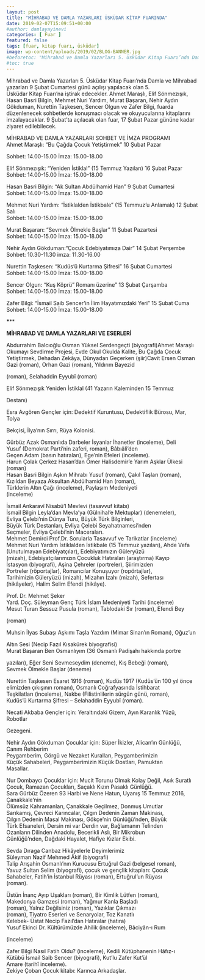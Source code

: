 ```yaml
---
layout: post
title: "MİHRABAD VE DAMLA YAZARLARI ÜSKÜDAR KİTAP FUARINDA"
date: 2019-02-07T15:09:51+00:00
#author: damlayayinevi
categories: [ Fuar ]
featured: false
tags: [fuar, kitap fuarı, üsküdar]
image: wp-content/uploads/2019/02/BLOG-BANNER.jpg
#beforetoc: "Mihrabad ve Damla Yazarları 5. Üsküdar Kitap Fuarı’nda Damla ve Mihrabad yazarları 9 Şubat Cumartesi günü açılışı yapılacak olan 5. "
#toc: true
---
```

Mihrabad ve Damla Yazarları 5. Üsküdar Kitap Fuarı’nda Damla ve Mihrabad yazarları 9 Şubat Cumartesi günü açılışı yapılacak olan 5.  
Üsküdar Kitap Fuarı’na iştirak edecekler. Ahmet Maraşlı, Elif Sönmezışık, Hasan Basri Bilgin, Mehmet Nuri Yardım, Murat Başaran, Nehir Aydın Gökduman, Nurettin Taşkesen, Sencer Olgun ve Zafer Bilgi, fuarda düzenlenecek sohbetlerde konuşmacı olacak ve okuyucularına kitaplarını imzalayacaklar. 9 Şubat’ta açılacak olan fuar, 17 Şubat Pazar gününe kadar ziyaret edilebilecek.

MİHRABAD VE DAMLA YAZARLARI SOHBET VE İMZA PROGRAMI  
Ahmet Maraşlı: “Bu Çağda Çocuk Yetiştirmek” 10 Şubat Pazar

Sohbet: 14.00-15.00 İmza: 15.00-18.00

  
Elif Sönmezışık: “Yeniden İstiklal” (15 Temmuz Yazıları) 16 Şubat Pazar  
Sohbet: 14.00-15.00 İmza: 15.00-18.00

  
Hasan Basri Bilgin: “Ak Sultan Abdülhamid Han” 9 Şubat Cumartesi  
Sohbet: 14.00-15.00 İmza: 15.00-18.00

  
Mehmet Nuri Yardım: “İstiklalden İstikbale” (15 Temmuz’u Anlamak) 12 Şubat Salı  
Sohbet: 14.00-15.00 İmza: 15.00-18.00

  
Murat Başaran: “Sevmek Ölmekle Başlar” 11 Şubat Pazartesi  
Sohbet: 14.00-15.00 İmza: 15.00-18.00

  
Nehir Aydın Gökduman:“Çocuk Edebiyatımıza Dair” 14 Şubat Perşembe  
Sohbet: 10.30-11.30 imza: 11.30-16.00

  
Nurettin Taşkesen: “Kudüs’ü Kurtarma Şifresi” 16 Şubat Cumartesi  
Sohbet: 14.00-15.00 İmza: 15.00-18.00

  
Sencer Olgun: “Kuş Köprü” Romanı üzerine” 13 Şubat Çarşamba  
Sohbet: 14.00-15.00 İmza: 15.00-18.00

  
Zafer Bilgi: “İsmail Saib Sencer’in İlim Hayatımızdaki Yeri” 15 Şubat Cuma  
Sohbet: 14.00-15.00 İmza: 15.00-18.00

**\*****

**MİHRABAD VE DAMLA YAZARLARI VE ESERLERİ**

Abdurrahim Balcıoğlu Osman Yüksel Serdengeçti (biyografi)Ahmet Maraşlı Okumayı Sevdirme Projesi, Evde Okul Okulda Kalite, Bu Çağda Çocuk Yetiştirmek, Dehadan Zekâya, Dünyadan Geçerken (şiir)Cavit Ersen Osman Gazi (roman), Orhan Gazi (roman), Yıldırım Bayezid

(roman), Selahaddin Eyyubî (roman)

Elif Sönmezışık Yeniden İstiklal (41 Yazarın Kaleminden 15 Temmuz

Destanı)

Esra Avgören Gençler için: Dedektif Kuruntusu, Dedektiflik Bürosu, Mar, Tolya

Bekçisi, İlya’nın Sırrı, Rüya Kolonisi.

Gürbüz Azak Osmanlıda Darbeler İsyanlar İhanetler (inceleme), Deli  
Yusuf (Demokrat Parti’nin zaferi, roman), Bâbıâli’den  
Geçen Adam (basın hatıraları), Ege’nin Efeleri (inceleme).  
Harun Çolak Çerkez Hasan’dan Ömer Halisdemir’e Yarım Aşklar Ülkesi (roman)  
Hasan Basri Bilgin Aşkın Mihrabı Yusuf (roman), Çakıl Taşları (roman),  
Kızıldan Beyaza Aksultan Abdülhamid Han (roman),  
Türklerin Altın Çağı (inceleme), Paylaşım Medeniyeti  
(inceleme)

İsmail Ankaravî Nisabü’l Mevlevi (tasavvuf kitabı)  
İsmail Bilgin Leyla’dan Mevla’ya (Gülnihal’e Mektuplar) (denemeler),  
Evliya Çelebi’nin Dünya Turu, Büyük Türk Bilginleri,  
Büyük Türk Destanları, Evliya Çelebi Seyahatnamesi’nden  
Seçmeler, Evliya Çelebi’nin Maceraları.  
Mehmet Demirci Prof.Dr. Sorularla Tasavvuf ve Tarikatlar (inceleme)  
Mehmet Nuri Yardım İstiklalden İstikbale (15 Temmuz yazıları), Ahde Vefa  
(Unutulmayan Edebiyatçılar), Edebiyatımızın Güleryüzü  
(mizah), Edebiyatçılarımızın Çocukluk Hatıraları (araştırma) Kayıp  
İstasyon (biyografi), Aşina Çehreler (portreler), Şiirimizden  
Portreler (röportajlar), Romancılar Konuşuyor (ropörtajlar),  
Tarihimizin Güleryüzü (mizah), Mizahın İzahı (mizah), Sefertası  
(hikâyeler), Halim Selim Efendi (hikâye).

Prof. Dr. Mehmet Şeker  
Yard. Doç. Süleyman Genç Türk İslam Medeniyeti Tarihi (inceleme)  
Mesut Turan Sessuz Pusula (roman), Tablodaki Sır (roman), Efendi Bey

(roman)

Muhsin İlyas Subaşı Aşkımı Taşla Yazdım (Mimar Sinan’ın Romanı), Oğuz’un

Altın Sesi (Necip Fazıl Kısakürek biyografisi)  
Murat Başaran Ben Osmanlıyım (36 Osmanlı Padişahı hakkında portre

yazıları), Eğer Seni Sevmeseydim (deneme), Kış Bebeği (roman),  
Sevmek Ölmekle Başlar (deneme)

Nurettin Taşkesen Esaret 1916 (roman), Kudüs 1917 (Kudüs’ün 100 yıl önce  
elimizden çıkışının romanı), Osmanlı Coğrafyasında İstihbarat  
Teşkilatları (inceleme), Nakbe (Filistinlilerin sürgün günü, roman),  
Kudüs’ü Kurtarma Şifresi &#8211; Selahaddin Eyyubî (roman).

Necati Akbaba Gençler için: Yeraltındaki Gizem, Ayın Karanlık Yüzü, Robotlar

Gezegeni.

Nehir Aydın Gökduman Çocuklar için: Süper İkizler, Alican’ın Günlüğü, Canım Rehberim  
Peygamberim, Görgü ve Nezaket Kuralları, Peygamberimizin  
Küçük Sahabeleri, Peygamberimizin Küçük Dostları, Pamuktan  
Masallar.

Nur Dombaycı Çocuklar için: Mucit Torunu Olmak Kolay Değil, Asık Suratlı  
Çocuk, Ramazan Çocukları, Saçaklı Kızın Pasaklı Günlüğü.  
Sara Gürbüz Özeren 93 Harbi ve Nene Hatun, Uyanış 15 Temmuz 2016, Çanakkale’nin  
Ölümsüz Kahramanları, Çanakkale Geçilmez, Donmuş Umutlar  
Sarıkamış, Çevreci Karıncalar, Çılgın Dedenin Zaman Makinası,  
Çılgın Dedenin Masal Makinası, Gökçe’nin Günlüğü’nden, Büyük  
Türk Efsaneleri, Dersin mi var Derdin var, Bağlamanın Telinden  
Ozanların Dilinden Anadolu, Becerikli Aslı, Bir Mikrobun  
Günlüğü’nden, Dağdaki Hayalet, Hafiye Kızlar Ekibi.

Sevda Dıraga Canbaz Hikâyelerle Deyimlerimiz  
Süleyman Nazif Mehmed Âkif (biyografi)  
Talip Arışahin Osmanlı’nın Kurucusu Ertuğrul Gazi (belgesel roman),  
Yavuz Sultan Selim (biyografi), çocuk ve gençlik kitapları: Çocuk  
Sahabeler, Fatih’in İstanbul Rüyası (roman), Ertuğrul’un Rüyası  
(roman).

Üstün İnanç Ayıp Uşakları (roman), Bir Kimlik Lütfen (roman),  
Makedonya Gamzesi (roman), Yağmur Kanla Başladı  
(roman), Yalnız Değilsiniz (roman), Yazıklar Çıkmazı  
(roman), Tiyatro Eserleri ve Senaryolar, Toz Kanatlı  
Kelebek- Üstat Necip Fazıl’dan Hatıralar (hatıra)  
Yusuf Ekinci Dr. Kültürümüzde Ahilik (inceleme), Bâciyân-ı Rum

(inceleme)

Zafer Bilgi Nasıl Fatih Oldu? (inceleme), Kedili Kütüphanenin Hâfız-ı  
Kütübü İsmail Saib Sencer (biyografi), Kut’lu Zafer Kut’ül  
Amare (tarihî inceleme).  
Zekiye Çoban Çocuk kitabı: Karınca Arkadaşlar.